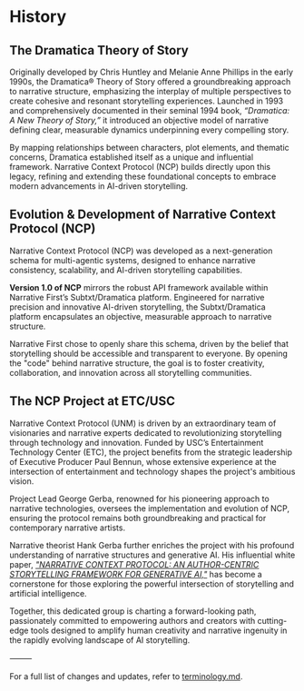 # History

## The Dramatica Theory of Story

Originally developed by Chris Huntley and Melanie Anne Phillips in the early 1990s, the Dramatica® Theory of Story offered a groundbreaking approach to narrative structure, emphasizing the interplay of multiple perspectives to create cohesive and resonant storytelling experiences. Launched in 1993 and comprehensively documented in their seminal 1994 book, *“Dramatica: A New Theory of Story,”* it introduced an objective model of narrative defining clear, measurable dynamics underpinning every compelling story.

By mapping relationships between characters, plot elements, and thematic concerns, Dramatica established itself as a unique and influential framework. Narrative Context Protocol (NCP) builds directly upon this legacy, refining and extending these foundational concepts to embrace modern advancements in AI-driven storytelling.

## Evolution & Development of Narrative Context Protocol (NCP)

Narrative Context Protocol (NCP) was developed as a next-generation schema for multi-agentic systems, designed to enhance narrative consistency, scalability, and AI-driven storytelling capabilities.

**Version 1.0 of NCP** mirrors the robust API framework available within Narrative First’s Subtxt/Dramatica platform. Engineered for narrative precision and innovative AI-driven storytelling, the Subtxt/Dramatica platform encapsulates an objective, measurable approach to narrative structure.

Narrative First chose to openly share this schema, driven by the belief that storytelling should be accessible and transparent to everyone. By opening the "code" behind narrative structure, the goal is to foster creativity, collaboration, and innovation across all storytelling communities.

## The NCP Project at ETC/USC

Narrative Context Protocol (UNM) is driven by an extraordinary team of visionaries and narrative experts dedicated to revolutionizing storytelling through technology and innovation. Funded by USC’s Entertainment Technology Center (ETC), the project benefits from the strategic leadership of Executive Producer Paul Bennun, whose extensive experience at the intersection of entertainment and technology shapes the project's ambitious vision.

Project Lead George Gerba, renowned for his pioneering approach to narrative technologies, oversees the implementation and evolution of NCP, ensuring the protocol remains both groundbreaking and practical for contemporary narrative artists.

Narrative theorist Hank Gerba further enriches the project with his profound understanding of narrative structures and generative AI. His influential white paper, [*"NARRATIVE CONTEXT PROTOCOL: AN AUTHOR-CENTRIC STORYTELLING FRAMEWORK FOR GENERATIVE AI,"*](https://arxiv.org/pdf/2503.04844) has become a cornerstone for those exploring the powerful intersection of storytelling and artificial intelligence.

Together, this dedicated group is charting a forward-looking path, passionately committed to empowering authors and creators with cutting-edge tools designed to amplify human creativity and narrative ingenuity in the rapidly evolving landscape of AI storytelling.

⸻

For a full list of changes and updates, refer to [terminology.md](/terminology.md).